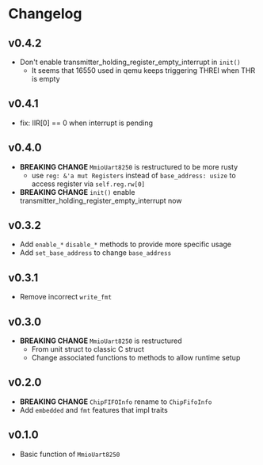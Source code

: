 # Changelog

## v0.4.2

- Don't enable transmitter_holding_register_empty_interrupt in `init()`
  - It seems that 16550 used in qemu keeps triggering THREI when THR is empty

## v0.4.1

- fix: IIR[0] == 0 when interrupt is pending

## v0.4.0

- **BREAKING CHANGE** `MmioUart8250` is restructured to be more rusty
  - use `reg: &'a mut Registers` instead of `base_address: usize` to access register via `self.reg.rw[0]`
- **BREAKING CHANGE** `init()` enable transmitter_holding_register_empty_interrupt now

## v0.3.2

- Add `enable_*` `disable_*` methods to provide more specific usage
- Add `set_base_address` to change `base_address`

## v0.3.1

- Remove incorrect `write_fmt`

## v0.3.0

- **BREAKING CHANGE** `MmioUart8250` is restructured
  - From unit struct to classic C struct
  - Change associated functions to methods to allow runtime setup

## v0.2.0

- **BREAKING CHANGE** `ChipFIFOInfo` rename to `ChipFifoInfo`
- Add `embedded` and `fmt` features that impl traits

## v0.1.0

- Basic function of `MmioUart8250`
